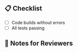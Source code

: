 ## 📋 Checklist

- [ ] Code builds without errors
- [ ] All tests passing

## 📣 Notes for Reviewers

<!-- Optional: anything specific you'd like reviewers to focus on or questions you have. -->
